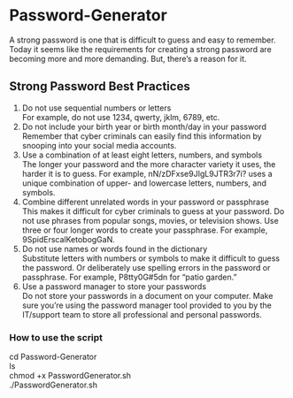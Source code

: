 # Password-Generator
A strong password is one that is difficult to guess and easy to remember. Today it seems like the requirements for creating a strong password are becoming more and more demanding. But, there’s a reason for it.
## Strong Password Best Practices
1. Do not use sequential numbers or letters <br/>
For example, do not use 1234, qwerty, jklm, 6789, etc.
2. Do not include your birth year or birth month/day in your password <br/>
Remember that cyber criminals can easily find this information by snooping into your social media accounts.
3. Use a combination of at least eight letters, numbers, and symbols <br/>
 The longer your password and the more character variety it uses, the harder it is to guess. For example, nN/zDFxse9JIgL9JTR3r7i? uses a unique combination of upper- and lowercase letters, numbers, and symbols.
 4. Combine different unrelated words in your password or passphrase <br/>
 This makes it difficult for cyber criminals to guess at your password. Do not use phrases from popular songs, movies, or television shows. Use three or four longer words to create your passphrase. For example, 9SpidErscalKetobogGaN.
 5. Do not use names or words found in the dictionary <br/>
Substitute letters with numbers or symbols to make it difficult to guess the password. Or deliberately use spelling errors in the password or passphrase. For example, P8tty0G#5dn for “patio garden.”
6. Use a password manager to store your passwords <br/>
 Do not store your passwords in a document on your computer. Make sure you’re using the password manager tool provided to you by the IT/support team to store all professional and personal passwords.

### How to use the script
cd Password-Generator <br/>
ls <br/>
chmod +x PasswordGenerator.sh <br/>
./PasswordGenerator.sh <br/>

